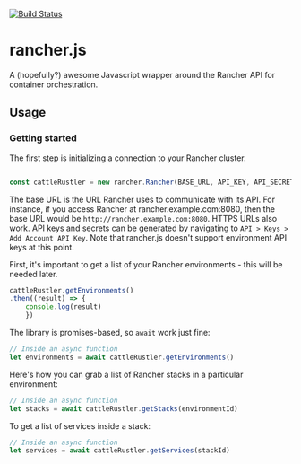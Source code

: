 [![Build Status](https://travis-ci.org/rudimk/rancher.js.svg?branch=master)](https://travis-ci.org/rudimk/rancher.js)

# rancher.js
A (hopefully?) awesome Javascript wrapper around the Rancher API for container orchestration.

## Usage

### Getting started

The first step is initializing a connection to your Rancher cluster. 

```javascript

const cattleRustler = new rancher.Rancher(BASE_URL, API_KEY, API_SECRET)

```

The base URL is the URL Rancher uses to communicate with its API. For instance, if you access Rancher at rancher.example.com:8080, then the base URL would be `http://rancher.example.com:8080`. HTTPS URLs also work. API keys and secrets can be generated by navigating to `API > Keys > Add Account API Key`. Note that rancher.js doesn't support environment API keys at this point.

First, it's important to get a list of your Rancher environments - this will be needed later.

```javascript
cattleRustler.getEnvironments()
.then((result) => {
	console.log(result)
	})
```

The library is promises-based, so `await` work just fine:

```javascript
// Inside an async function
let environments = await cattleRustler.getEnvironments()
```

Here's how you can grab a list of Rancher stacks in a particular environment:

```javascript
// Inside an async function
let stacks = await cattleRustler.getStacks(environmentId)
```

To get a list of services inside a stack:

```javascript
// Inside an async function
let services = await cattleRustler.getServices(stackId)
```


